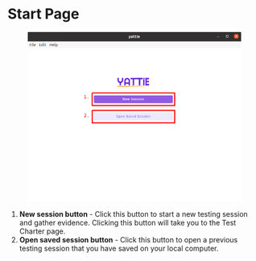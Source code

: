 # Start Page

<figure><img src="../../.gitbook/assets/1-walkthrough-start-page.png" alt=""><figcaption></figcaption></figure>

1. **New session button** - Click this button to start a new testing session and gather evidence.  Clicking this button will take you to the Test Charter page.
2. **Open saved session button** - Click this button to open a previous testing session that you have saved on your local computer.

